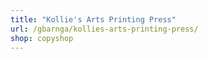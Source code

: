 ```yaml
---
title: "Kollie's Arts Printing Press"
url: /gbarnga/kollies-arts-printing-press/
shop: copyshop
---
```

